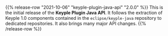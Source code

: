 {{% release-row "2021-10-06" "keyple-plugin-java-api" "2.0.0" %}} 
This is the initial release of the **Keyple Plugin Java API**.
It follows the extraction of Keyple 1.0 components contained in the `eclipse/keyple-java` repository to dedicated repositories.
It also brings many major API changes.
{{% /release-row %}}
